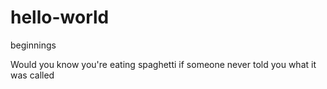 # hello-world
beginnings



Would you know you're eating spaghetti if someone never told you what it was called
